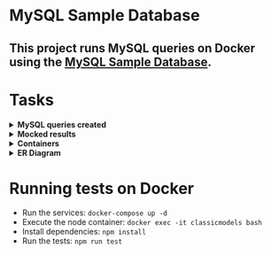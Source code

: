 # MySQL Sample Database

This project runs MySQL queries on Docker using the [MySQL Sample Database](https://www.mysqltutorial.org/mysql-sample-database.aspx).
---

# Tasks

<details>
  <summary><strong>MySQL queries created</strong></summary><br />

- Return all Employees who report to Anthony Bow, Sales Manager
- Find all Customers and their orders that were shipped in August 2003
- List only products with orders where products have been ordered by the price of 100$ to 150$
</details>

<details>
  <summary><strong>Mocked results</strong></summary><br />

The results were generated by the SQLTools extension and saved as JSON file on the tests/results folder.
</details>

<details>
  <summary><strong>Containers</strong></summary><br />

- classicmodels: runs node service
- db_container: runs database service
</details>

<details>
  <summary><strong>ER Diagram</strong></summary><br />
  ![ER Diagram for MySQL Sample Database](./img/01excalidraw.png)(./tests/assets/MySQL-Sample-Database-Schema.png)
</details>

# Running tests on Docker

- Run the services: `docker-compose up -d`
- Execute the node container: `docker exec -it classicmodels bash`
- Install dependencies: `npm install`
- Run the tests: `npm run test`